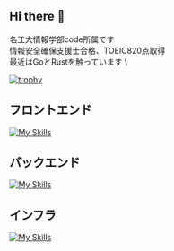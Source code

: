 ## Hi there 👋
名工大情報学部code所属です  
情報安全確保支援士合格、TOEIC820点取得  
最近はGoとRustを触っています \

[![trophy](https://github-profile-trophy.vercel.app/?username=ryo-ma&title=MultiLanguage,PullRequest,Repository,Experience,Commit)](https://github.com/ryo-ma/github-profile-trophy)
## フロントエンド
[![My Skills](https://skillicons.dev/icons?i=js,ts,html)](https://skillicons.dev)
## バックエンド
[![My Skills](https://skillicons.dev/icons?i=go,rust,c,java,python)](https://skillicons.dev)
## インフラ
[![My Skills](https://skillicons.dev/icons?i=docker,aws,kali,ubuntu,nginx,apache)](https://skillicons.dev)
